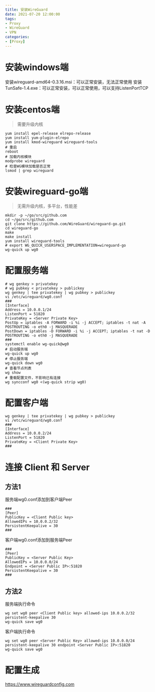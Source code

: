 ```yaml
---
title: 安装WireGuard
date: 2021-07-20 12:00:00
tags:
- Proxy
- WireGuard
- VPN
categories:
- [Proxy]
---
```


# 安装windows端

安装wireguard-amd64-0.3.16.msi：可以正常安装，无法正常使用
安装TunSafe-1.4.exe：可以正常安装，可以正常使用，可以支持ListenPortTCP

# 安装centos端

> 需要升级内核

```shell
yum install epel-release elrepo-release
yum install yum-plugin-elrepo
yum install kmod-wireguard wireguard-tools
# 重启
reboot
# 加载内核模块
modprobe wireguard
# 检查WG模块加载是否正常
lsmod | grep wireguard
```

<!-- more -->

# 安装wireguard-go端

> 无需升级内核，多平台，性能差

```shell
mkdir -p ~/go/src/github.com
cd ~/go/src/github.com
git clone https://github.com/WireGuard/wireguard-go.git
cd wireguard-go
make
make install
yum install wireguard-tools
# export WG_QUICK_USERSPACE_IMPLEMENTATION=wireguard-go
wg-quick up wg0
```

# 配置服务端

```shell
# wg genkey > privatekey
# wg pubkey < privatekey > publickey
wg genkey | tee privatekey | wg pubkey > publickey
vi /etc/wireguard/wg0.conf
###
[Interface]
Address = 10.0.0.1/24
ListenPort = 51820
PrivateKey = <Server Private Key>
PostUp = iptables -A FORWARD -i %i -j ACCEPT; iptables -t nat -A POSTROUTING -o eth0 -j MASQUERADE
PostDown = iptables -D FORWARD -i %i -j ACCEPT; iptables -t nat -D POSTROUTING -o eth0 -j MASQUERADE
###
systemctl enable wg-quick@wg0
# 启动服务端
wg-quick up wg0
# 停止服务端
wg-quick down wg0
# 查看节点列表
wg show
# 重载配置文件，不影响已有连接
wg syncconf wg0 <(wg-quick strip wg0)
```

# 配置客户端

```shell
wg genkey | tee privatekey | wg pubkey > publickey
vi /etc/wireguard/wg0.conf
###
[Interface]
Address = 10.0.0.2/24
ListenPort = 51820
PrivateKey = <Client Private Key>
###
```

# 连接 Client 和 Server

## 方法1

服务端wg0.conf添加到客户端Peer

```shell
###
[Peer]
PublicKey = <Client Public key>
AllowedIPs = 10.0.0.2/32
PersistentKeepalive = 30
###
```

客户端wg0.conf添加到服务端Peer

```shell
###
[Peer]
PublicKey = <Server Public Key>
AllowedIPs = 10.0.0.0/24
Endpoint = <Server Public IP>:51820
PersistentKeepalive = 30
###
```

## 方法2

服务端执行命令

```shell
wg set wg0 peer <Client Public key> allowed-ips 10.0.0.2/32 persistent-keepalive 30
wg-quick save wg0
```

客户端执行命令

```shell
wg set wg0 peer <Server Public Key> allowed-ips 10.0.0.0/24 persistent-keepalive 30 endpoint <Server Public IP>:51820 
wg-quick save wg0
```

# 配置生成

https://www.wireguardconfig.com
